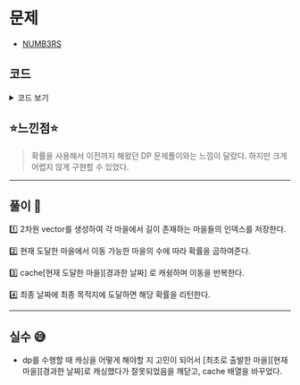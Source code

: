 # 문제

- [NUMB3RS](https://www.algospot.com/judge/problem/read/NUMB3RS)

## 코드

<details><summary> 코드 보기 </summary>

```
#include <iostream>
#include <vector>
#include <cstring>
#include <string>
#include <algorithm>
using namespace std;

int n, d, p; // 마을 수, 지금까지 지난 일 수, 교도소 마을의 번호
vector<vector<int>> arr(51);
int m[51][51];
double possi[51];
double cache[51][101]; // (현재 마을, 지난 일 수) => 이미 방문한 곳인지 체크.
double getPossi(int cur, int dest, int days)
{
	if (days == d)
	{
		if (cur == dest) return 1;
		else return 0;
	}
	double& ret = cache[cur][days];
	if (ret != -1) return ret;
	ret = 0;

	double value = 1 / (double)arr[cur].size();
	for (int i = 0; i < n; ++i)
		if(m[cur][i])
			ret = ret + value * getPossi(i, dest, days + 1);
	return ret;
}
int main()
{
	int tc, villege;
	cin >> tc;
	while (tc-- > 0)
	{
		/* Set default */
		fill_n(possi, 51, 0);
		arr.clear();
		arr.resize(51);

		/* Input data */
		cin >> n >> d >> p;
		int temp;
		for (int i = 0; i < n; ++i)
			for (int j = 0; j < n; ++j)
			{
				cin >> temp;
				m[i][j] = temp;
				if (temp) arr[i].push_back(j);
			}

		/* Retrive answer */
		cin >> villege;
		for (int i = 0; i < villege; ++i)
		{
			for (int j = 0; j < n; ++j)
				for (int k = 0; k < d; ++k)
					cache[j][k] = -1;
			int dest;  cin >> dest;
			printf("%.8lf ", getPossi(p, dest, 0));
		}
		printf("\n");
	}
}
```

</details>

## ⭐️느낀점⭐️

> 확률을 사용해서 이전까지 해왔던 DP 문제풀이와는 느낌이 달랐다. 하지만 크게 어렵지 않게 구현할 수 있었다.

<hr/>

## 풀이 📣

1️⃣ 2차원 vector를 생성하여 각 마을에서 길이 존재하는 마을들의 인덱스를 저장한다.

2️⃣ 현재 도달한 마을에서 이동 가능한 마을의 수에 따라 확률을 곱하여준다.

3️⃣ cache[현재 도달한 마을][경과한 날짜] 로 캐슁하며 이동을 반복한다.

4️⃣ 최종 날짜에 최종 목적지에 도달하면 해당 확률을 리턴한다.

<hr/>

## 실수 😅

- dp를 수행할 때 캐싱을 어떻게 해야할 지 고민이 되어서 [최초로 출발한 마을][현재 마을][경과한 날짜]로 캐싱했다가 잘못되었음을 깨닫고, cache 배열을 바꾸었다.
